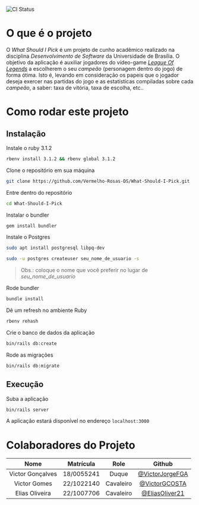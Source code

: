 ![CI Status](https://github.com/Vermelho-Rosas-DS/What-Should-I-Pick/actions/workflows/CI.yml/badge.svg)

# O que é o projeto

O _What Should I Pick_ é um projeto de cunho acadêmico realizado na disciplina _Desenvolvimento de Software_ da Universidade de Brasília. O objetivo da aplicação é auxiliar jogadores do vídeo-game [_League Of Legends_](https://www.leagueoflegends.com/pt-br/) a escolherem o seu _campeão_ (personagem dentro do jogo) de forma ótima. Isto é, levando em consideração os papeis que o jogador deseja exercer nas partidas do jogo e as estatísticas compiladas sobre cada _campeão_, a saber: taxa de vitória, taxa de escolha, etc..

# Como rodar este projeto

## Instalação
Instale o ruby 3.1.2
```bash
rbenv install 3.1.2 && rbenv global 3.1.2
```

Clone o repositório em sua máquina
```bash
git clone https://github.com/Vermelho-Rosas-DS/What-Should-I-Pick.git
```

Entre dentro do repositório
```bash
cd What-Should-I-Pick
```
Instalar o bundler
```bash
gem install bundler
```

Instale o Postgres
```bash
sudo apt install postgresql libpq-dev
```
```bash
sudo -u postgres createuser seu_nome_de_usuario -s
```
> Obs.: coloque o nome que você preferir no lugar de _seu_nome_de_usuario_

Rode bundler
```bash
bundle install
```

Dê um refresh no ambiente Ruby
```bash
rbenv rehash
```

Crie o banco de dados da aplicação
```bash
bin/rails db:create
```

Rode as migrações
```bash
bin/rails db:migrate
```

## Execução

Suba a aplicação
```bash
bin/rails server
```

A aplicação estará disponível no endereço `localhost:3000`

# Colaboradores do Projeto

| Nome | Matrícula | Role | Github |
| :--: | :-------: | :--: | :----: |
| Victor Gonçalves | 18/0055241 | Duque | [@VictorJorgeFGA](https://github.com/VictorJorgeFGA) |
| Victor Gomes | 22/1022140 | Cavaleiro | [@VictorGCOSTA](https://github.com/VictorGCOSTA) |
| Elias Oliveira | 22/1007706 | Cavaleiro | [@EliasOliver21](https://github.com/EliasOliver21) |
